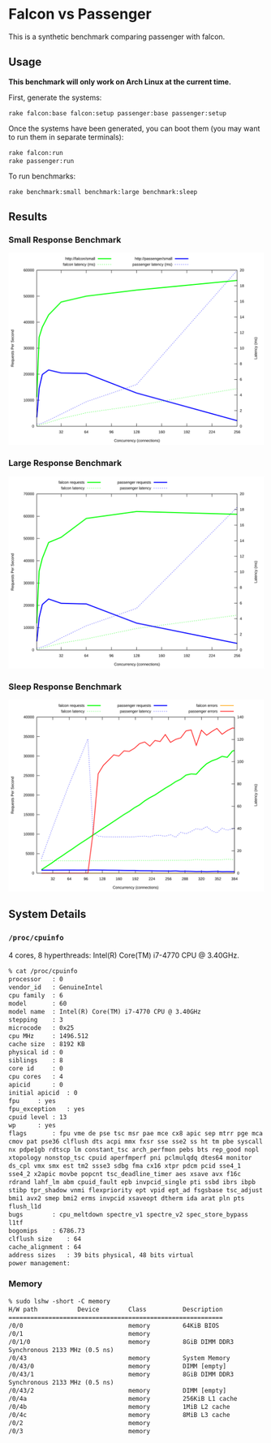 # Falcon vs Passenger

This is a synthetic benchmark comparing passenger with falcon.

## Usage

**This benchmark will only work on Arch Linux at the current time.**

First, generate the systems:

	rake falcon:base falcon:setup passenger:base passenger:setup

Once the systems have been generated, you can boot them (you may want to run them in separate terminals):

	rake falcon:run
	rake passenger:run

To run benchmarks:

	rake benchmark:small benchmark:large benchmark:sleep

## Results

### Small Response Benchmark

![Graph](small.svg)

### Large Response Benchmark

![Graph](large.svg)

### Sleep Response Benchmark

![Graph](sleep.svg)

## System Details

### `/proc/cpuinfo`

4 cores, 8 hyperthreads: Intel(R) Core(TM) i7-4770 CPU @ 3.40GHz.

```
% cat /proc/cpuinfo
processor	: 0
vendor_id	: GenuineIntel
cpu family	: 6
model		: 60
model name	: Intel(R) Core(TM) i7-4770 CPU @ 3.40GHz
stepping	: 3
microcode	: 0x25
cpu MHz		: 1496.512
cache size	: 8192 KB
physical id	: 0
siblings	: 8
core id		: 0
cpu cores	: 4
apicid		: 0
initial apicid	: 0
fpu		: yes
fpu_exception	: yes
cpuid level	: 13
wp		: yes
flags		: fpu vme de pse tsc msr pae mce cx8 apic sep mtrr pge mca cmov pat pse36 clflush dts acpi mmx fxsr sse sse2 ss ht tm pbe syscall nx pdpe1gb rdtscp lm constant_tsc arch_perfmon pebs bts rep_good nopl xtopology nonstop_tsc cpuid aperfmperf pni pclmulqdq dtes64 monitor ds_cpl vmx smx est tm2 ssse3 sdbg fma cx16 xtpr pdcm pcid sse4_1 sse4_2 x2apic movbe popcnt tsc_deadline_timer aes xsave avx f16c rdrand lahf_lm abm cpuid_fault epb invpcid_single pti ssbd ibrs ibpb stibp tpr_shadow vnmi flexpriority ept vpid ept_ad fsgsbase tsc_adjust bmi1 avx2 smep bmi2 erms invpcid xsaveopt dtherm ida arat pln pts flush_l1d
bugs		: cpu_meltdown spectre_v1 spectre_v2 spec_store_bypass l1tf
bogomips	: 6786.73
clflush size	: 64
cache_alignment	: 64
address sizes	: 39 bits physical, 48 bits virtual
power management:
```

### Memory

```
% sudo lshw -short -C memory
H/W path           Device        Class          Description
===========================================================
/0/0                             memory         64KiB BIOS
/0/1                             memory         
/0/1/0                           memory         8GiB DIMM DDR3 Synchronous 2133 MHz (0.5 ns)
/0/43                            memory         System Memory
/0/43/0                          memory         DIMM [empty]
/0/43/1                          memory         8GiB DIMM DDR3 Synchronous 2133 MHz (0.5 ns)
/0/43/2                          memory         DIMM [empty]
/0/4a                            memory         256KiB L1 cache
/0/4b                            memory         1MiB L2 cache
/0/4c                            memory         8MiB L3 cache
/0/2                             memory         
/0/3                             memory         
```
